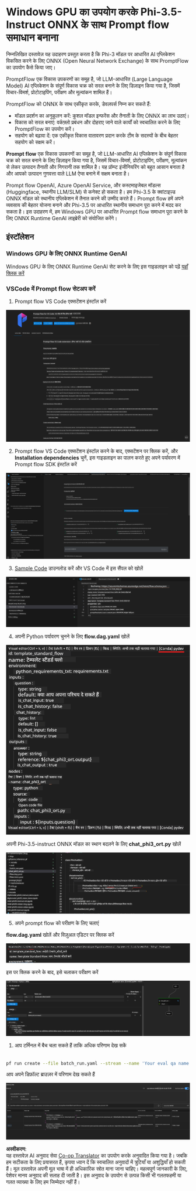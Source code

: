 <!--
CO_OP_TRANSLATOR_METADATA:
{
  "original_hash": "92e7dac1e5af0dd7c94170fdaf6860fe",
  "translation_date": "2025-07-17T02:58:39+00:00",
  "source_file": "md/02.Application/01.TextAndChat/Phi3/UsingPromptFlowWithONNX.md",
  "language_code": "hi"
}
-->
# Windows GPU का उपयोग करके Phi-3.5-Instruct ONNX के साथ Prompt flow समाधान बनाना

निम्नलिखित दस्तावेज़ यह उदाहरण प्रस्तुत करता है कि Phi-3 मॉडल पर आधारित AI एप्लिकेशन विकसित करने के लिए ONNX (Open Neural Network Exchange) के साथ PromptFlow का उपयोग कैसे किया जाए।

PromptFlow एक विकास उपकरणों का समूह है, जो LLM-आधारित (Large Language Model) AI एप्लिकेशन के संपूर्ण विकास चक्र को सरल बनाने के लिए डिज़ाइन किया गया है, जिसमें विचार-विमर्श, प्रोटोटाइपिंग, परीक्षण और मूल्यांकन शामिल हैं।

PromptFlow को ONNX के साथ एकीकृत करके, डेवलपर्स निम्न कर सकते हैं:

- मॉडल प्रदर्शन का अनुकूलन करें: कुशल मॉडल इन्फरेंस और तैनाती के लिए ONNX का लाभ उठाएं।
- विकास को सरल बनाएं: वर्कफ़्लो प्रबंधन और दोहराए जाने वाले कार्यों को स्वचालित करने के लिए PromptFlow का उपयोग करें।
- सहयोग को बढ़ावा दें: एक एकीकृत विकास वातावरण प्रदान करके टीम के सदस्यों के बीच बेहतर सहयोग को सक्षम करें।

**Prompt flow** एक विकास उपकरणों का समूह है, जो LLM-आधारित AI एप्लिकेशन के संपूर्ण विकास चक्र को सरल बनाने के लिए डिज़ाइन किया गया है, जिसमें विचार-विमर्श, प्रोटोटाइपिंग, परीक्षण, मूल्यांकन से लेकर उत्पादन तैनाती और निगरानी तक शामिल है। यह प्रॉम्प्ट इंजीनियरिंग को बहुत आसान बनाता है और आपको उत्पादन गुणवत्ता वाले LLM ऐप्स बनाने में सक्षम बनाता है।

Prompt flow OpenAI, Azure OpenAI Service, और कस्टमाइजेबल मॉडल्स (Huggingface, स्थानीय LLM/SLM) से कनेक्ट हो सकता है। हम Phi-3.5 के क्वांटाइज़्ड ONNX मॉडल को स्थानीय एप्लिकेशन में तैनात करने की उम्मीद करते हैं। Prompt flow हमें अपने व्यवसाय की बेहतर योजना बनाने और Phi-3.5 पर आधारित स्थानीय समाधान पूरा करने में मदद कर सकता है। इस उदाहरण में, हम Windows GPU पर आधारित Prompt flow समाधान पूरा करने के लिए ONNX Runtime GenAI लाइब्रेरी को संयोजित करेंगे।

## **इंस्टॉलेशन**

### **Windows GPU के लिए ONNX Runtime GenAI**

Windows GPU के लिए ONNX Runtime GenAI सेट करने के लिए इस गाइडलाइन को पढ़ें [यहाँ क्लिक करें](./ORTWindowGPUGuideline.md)

### **VSCode में Prompt flow सेटअप करें**

1. Prompt flow VS Code एक्सटेंशन इंस्टॉल करें

![pfvscode](../../../../../../translated_images/pfvscode.eff93dfc66a42cbef699fc16fa48f3ed3a23361875a3362037d026896395a00d.hi.png)

2. Prompt flow VS Code एक्सटेंशन इंस्टॉल करने के बाद, एक्सटेंशन पर क्लिक करें, और **Installation dependencies** चुनें, इस गाइडलाइन का पालन करते हुए अपने पर्यावरण में Prompt flow SDK इंस्टॉल करें

![pfsetup](../../../../../../translated_images/pfsetup.b46e93096f5a254f74e8b74ce2be7047ce963ef573d755ec897eb1b78cb9c954.hi.png)

3. [Sample Code](../../../../../../code/09.UpdateSamples/Aug/pf/onnx_inference_pf) डाउनलोड करें और VS Code में इस सैंपल को खोलें

![pfsample](../../../../../../translated_images/pfsample.8d89e70584ffe7c4dba182513e3148a989e552c3b8e4948567a6b806b5ae1845.hi.png)

4. अपनी Python पर्यावरण चुनने के लिए **flow.dag.yaml** खोलें

![pfdag](../../../../../../translated_images/pfdag.264a77f7366458ff850a76ae949226391ea382856d543ef9da4b92096aff7e4b.hi.png)

   अपनी Phi-3.5-instruct ONNX मॉडल का स्थान बदलने के लिए **chat_phi3_ort.py** खोलें

![pfphi](../../../../../../translated_images/pfphi.72da81d74244b45fc78cdfeeb8c7fbd9e7cd610bf2f96814dbade6a4a2dfad7e.hi.png)

5. अपने prompt flow को परीक्षण के लिए चलाएं

**flow.dag.yaml** खोलें और विज़ुअल एडिटर पर क्लिक करें

![pfv](../../../../../../translated_images/pfv.ba8a81f34b20f603cccee3fe91e94113792ed6f5af28f76ab08e1a0b3e77b33b.hi.png)

इस पर क्लिक करने के बाद, इसे चलाकर परीक्षण करें

![pfflow](../../../../../../translated_images/pfflow.4e1135a089b1ce1b6348b59edefdb6333e5729b54c8e57f9039b7f9463e68fbd.hi.png)

1. आप टर्मिनल में बैच चला सकते हैं ताकि अधिक परिणाम देख सकें

```bash

pf run create --file batch_run.yaml --stream --name 'Your eval qa name'    

```

आप अपने डिफ़ॉल्ट ब्राउज़र में परिणाम देख सकते हैं

![pfresult](../../../../../../translated_images/pfresult.c22c826f8062d7cbe871cff35db4a013dcfefc13fafe5da6710a8549a96a4ceb.hi.png)

**अस्वीकरण**:  
यह दस्तावेज़ AI अनुवाद सेवा [Co-op Translator](https://github.com/Azure/co-op-translator) का उपयोग करके अनुवादित किया गया है। जबकि हम सटीकता के लिए प्रयासरत हैं, कृपया ध्यान दें कि स्वचालित अनुवादों में त्रुटियाँ या अशुद्धियाँ हो सकती हैं। मूल दस्तावेज़ अपनी मूल भाषा में ही अधिकारिक स्रोत माना जाना चाहिए। महत्वपूर्ण जानकारी के लिए, पेशेवर मानव अनुवाद की सलाह दी जाती है। इस अनुवाद के उपयोग से उत्पन्न किसी भी गलतफहमी या गलत व्याख्या के लिए हम जिम्मेदार नहीं हैं।